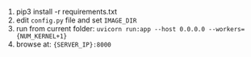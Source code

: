 1. pip3 install -r requirements.txt
2. edit `config.py` file and set `IMAGE_DIR`
3. run from current folder: `uvicorn run:app --host 0.0.0.0 --workers={NUM_KERNEL+1}`
4. browse at: `{SERVER_IP}:8000`

